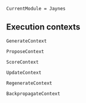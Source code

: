 ```@meta
CurrentModule = Jaynes
```

## Execution contexts

```@docs
GenerateContext
```

```@docs
ProposeContext
```

```@docs
ScoreContext
```

```@docs
UpdateContext
```

```@docs
RegenerateContext
```

```@docs
BackpropagateContext
```
